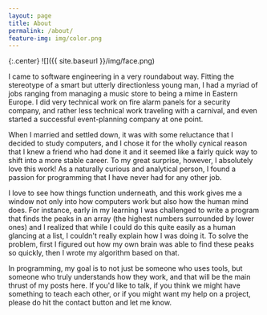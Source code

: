 ```yaml
---
layout: page
title: About
permalink: /about/
feature-img: img/color.png
---
```


{:.center} ![]({{ site.baseurl }}/img/face.png)

I came to software engineering in a very roundabout way. Fitting the stereotype of a smart but utterly directionless young man, I had a myriad of jobs ranging from managing a music store to being a mime in Eastern Europe. I did very technical work on fire alarm panels for a security company, and rather less technical work traveling with a carnival, and even started a successful event-planning company at one point.

When I married and settled down, it was with some reluctance that I decided to study computers, and I chose it for the wholly cynical reason that I knew a friend who had done it and it seemed like a fairly quick way to shift into a more stable career. To my great surprise, however, I absolutely love this work! As a naturally curious and analytical person, I found a passion for programming that I have never had for any other job.

I love to see how things function underneath, and this work gives me a window not only into how computers work but also how the human mind does. For instance, early in my learning I was challenged to write a program that finds the peaks in an array (the highest numbers surrounded by lower ones) and I realized that while I could do this quite easily as a human glancing at a list, I couldn't really explain how I was doing it. To solve the problem, first I figured out how my own brain was able to find these peaks so quickly, then I wrote my algorithm based on that.

In programming, my goal is to not just be someone who uses tools, but someone who truly understands how they work, and that will be the main thrust of my posts here. If you'd like to talk, if you think we might have something to teach each other, or if you might want my help on a project, please do hit the contact button and let me know.
